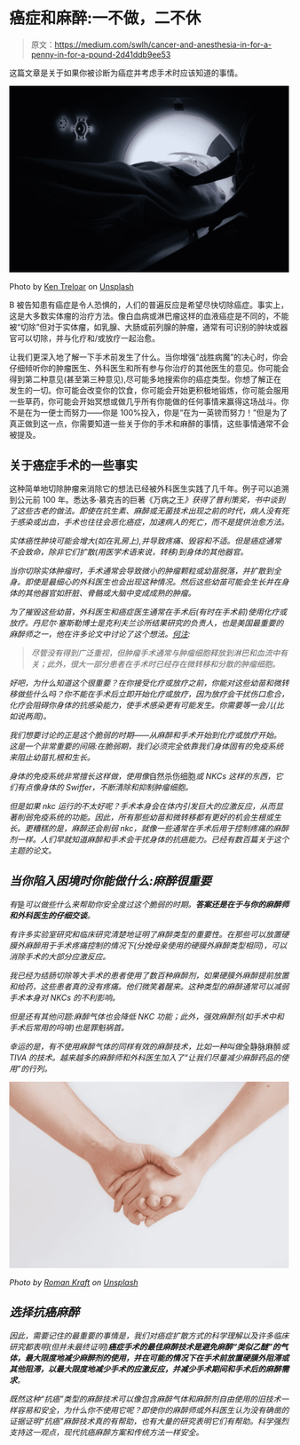 # 癌症和麻醉:一不做，二不休

> 原文：<https://medium.com/swlh/cancer-and-anesthesia-in-for-a-penny-in-for-a-pound-2d41ddb9ee53>

这篇文章是关于如果你被诊断为癌症并考虑手术时应该知道的事情。

![](img/18cc18920a467a9308a89d509586a10f.png)

Photo by [Ken Treloar](https://unsplash.com/@kentreloar?utm_source=medium&utm_medium=referral) on [Unsplash](https://unsplash.com?utm_source=medium&utm_medium=referral)

B 被告知患有癌症是令人恐惧的，人们的普遍反应是希望尽快切除癌症。事实上，这是大多数实体瘤的治疗方法。像白血病或淋巴瘤这样的血液癌症是不同的，不能被“切除”但对于实体瘤，如乳腺、大肠或前列腺的肿瘤，通常有可识别的肿块或器官可以切除，并与化疗和/或放疗一起治愈。

让我们更深入地了解一下手术前发生了什么。当你增强“战胜病魔”的决心时，你会仔细倾听你的肿瘤医生、外科医生和所有参与你治疗的其他医生的意见。你可能会得到第二种意见(甚至第三种意见),尽可能多地搜索你的癌症类型。你想了解正在发生的一切。你可能会改变你的饮食，你可能会开始更积极地锻炼，你可能会服用一些草药，你可能会开始冥想或做几乎所有你能做的任何事情来赢得这场战斗。你不是在为一便士而努力——你是 100%投入，你是“在为一英镑而努力！”但是为了真正做到这一点，你需要知道一些关于你的手术和麻醉的事情，这些事情通常不会被提及。

## 关于癌症手术的一些事实

这种简单地切除肿瘤来消除它的想法已经被外科医生实践了几千年。例子可以追溯到公元前 100 年。悉达多·慕克吉的巨著《万病之王[](https://www.amazon.com/dp/B003UYUP58/ref=dp-kindle-redirect?_encoding=UTF8&btkr=1)*》获得了普利策奖，书中谈到了这些古老的做法。即使在抗生素、麻醉或无菌技术出现之前的时代，病人没有死于感染或出血，手术也往往会恶化癌症，加速病人的死亡，而不是提供治愈方法。*

*实体癌性肿块可能会增大(如在乳房上),并导致疼痛、毁容和不适。但是癌症通常不会致命，除非它们扩散(用医学术语来说，转移)到身体的其他器官。*

*当你切除实体肿瘤时，手术通常会导致微小的肿瘤颗粒或幼苗脱落，并扩散到全身。即使是最细心的外科医生也会出现这种情况。然后这些幼苗可能会生长并在身体的其他器官如肝脏、骨骼或大脑中变成成熟的肿瘤。*

*为了摧毁这些幼苗，外科医生和癌症医生通常在手术后(有时在手术前)使用化疗或放疗。丹尼尔·塞斯勒博士是克利夫兰诊所结果研究的负责人，也是美国最重要的麻醉师之一，他在许多论文中讨论了这个想法。[何注](http://anesthesiology.pubs.asahq.org/article.aspx?articleid=1923841):*

> *尽管没有得到广泛重视，但肿瘤手术通常与肿瘤细胞释放到淋巴和血流中有关；此外，很大一部分患者在手术时已经存在微转移和分散的肿瘤细胞。*

*好吧，为什么知道这个很重要？在你接受化疗或放疗之前，你能对这些幼苗和微转移做些什么吗？你不能在手术后立即开始化疗或放疗，因为放疗会干扰伤口愈合，化疗会阻碍你身体的抗感染能力，使手术感染更有可能发生。你需要等一会儿(比如说两周)。*

*我们想要讨论的正是这个脆弱的时期——从麻醉和手术开始到化疗或放疗开始。这是一个非常重要的间隔:在脆弱期，我们必须完全依靠我们身体固有的免疫系统来阻止幼苗扎根和生长。*

*身体的免疫系统非常擅长这样做，使用像*自然杀伤细胞*或 NKCs 这样的东西，它们有点像身体的 Swiffer，不断清除和抑制肿瘤细胞。*

*但是如果 nkc 运行的不太好呢？手术本身会在体内引发巨大的应激反应，从而显著削弱免疫系统的功能。因此，所有那些幼苗和微转移都有更好的机会生根或生长。更糟糕的是，麻醉还会削弱 nkc，就像一些通常在手术后用于控制疼痛的麻醉剂一样。人们早就知道麻醉和手术会干扰身体的抗癌能力。已经有数百篇关于这个主题的论文。*

## *当你陷入困境时你能做什么:麻醉很重要*

*有*是*可以做些什么来帮助你安全度过这个脆弱的时期。**答案还是在于与你的麻醉师和外科医生的仔细交谈**。*

*有许多实验室研究和临床研究清楚地证明了麻醉类型的重要性。在那些可以放置硬膜外麻醉用于手术疼痛控制的情况下(分娩母亲使用的硬膜外麻醉类型相同)，可以消除手术的大部分应激反应。*

*我已经为结肠切除等大手术的患者使用了数百种麻醉剂，如果硬膜外麻醉提前放置和给药，这些患者真的没有疼痛。他们微笑着醒来。这种类型的麻醉通常可以减弱手术本身对 NKCs 的不利影响。*

*但是还有其他问题:麻醉气体也会降低 NKC 功能；此外，强效麻醉剂(如手术中和手术后常用的吗啡)也是罪魁祸首。*

*幸运的是，有不使用麻醉气体的同样有效的麻醉技术，比如一种叫做*全静脉麻醉*或 TIVA 的技术。越来越多的麻醉师和外科医生加入了“让我们尽量减少麻醉药品的使用”的行列。*

*![](img/ba1954135c9a2e6100c4377e6bf932ff.png)*

*Photo by [Roman Kraft](https://unsplash.com/@romankraft?utm_source=medium&utm_medium=referral) on [Unsplash](https://unsplash.com?utm_source=medium&utm_medium=referral)*

## *选择抗癌麻醉*

*因此，需要记住的最重要的事情是，我们对癌症扩散方式的科学理解以及许多临床研究都表明(但并未最终证明)**癌症手术的最佳麻醉技术是避免麻醉“类似乙醚”的气体，最大限度地减少麻醉剂的使用，并在可能的情况下在手术前放置硬膜外阻滞或其他阻滞，以最大限度地减少手术的应激反应，并减少手术期间和手术后的麻醉需求**。*

*既然这种“抗癌”类型的麻醉技术可以像包含麻醉气体和麻醉剂自由使用的旧技术一样容易和安全，为什么你不使用它呢？即使你的麻醉师或外科医生认为没有确凿的证据证明“抗癌”麻醉技术真的有帮助，也有大量的研究表明它们有帮助。科学强烈支持这一观点，现代抗癌麻醉方案和传统方法一样安全。*